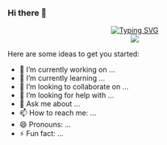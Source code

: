### Hi there 👋
<p align="center">
<a href="https://github.com/byungjaemin">
    <img src="https://readme-typing-svg.demolab.com?font=Georgia&size=18&duration=2000&pause=100&multiline=true&width=500&height=80&lines=Byungjae+Min;+College+freshman;AI+%7C+Computer+Vision+%7C+Bots" alt="Typing SVG" />
</a>
<br/>
 
<a href="https://github.com/byungjaemin">
    <img src="https://github-readme-stats.vercel.app/api?username=byungjaemin&show_icons=true&count_private=true&show_icons=true&hide_border=true&hide_title=true&card_width=300px&hide_rank=true&bg_color=00000000&theme=dracula">
</a>

Here are some ideas to get you started:

- 🔭 I’m currently working on ...
- 🌱 I’m currently learning ...
- 👯 I’m looking to collaborate on ...
- 🤔 I’m looking for help with ...
- 💬 Ask me about ...
- 📫 How to reach me: ...
- 😄 Pronouns: ...
- ⚡ Fun fact: ...

